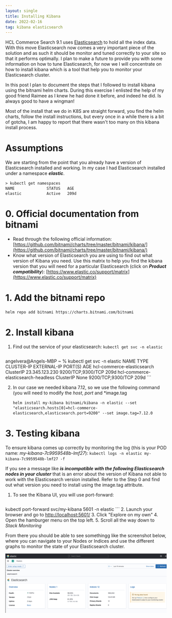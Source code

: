 ```yaml
---
layout: single
title: Installing Kibana
date: 2022-02-16
tag: kibana elasticsearch  
---
```

HCL Commerce Search 9.1 uses [Elasticsearch](https://www.elastic.co/)  to hold all the index data. With this move Elasticsearch now comes a very important piece of the solution and as such it should be monitor and tuned correctly to your site so that it performs optimally. I plan to make a future to provide you with some information on how to tune Elasticsearch, for now we I will concentrate on how to install kibana which is a tool that help you to monitor your Elasticsearch cluster.

In this post I plan to document the steps that I followed to install kibana using the bitnami helm charts. During this exercise I enlisted the help of my good friend Raimee as I knew he had done it before, and indeed he did. Is always good to have a wingman!

Most of the install that we do in K8S are straight forward, you find the helm charts, follow the install instructions, but every once in a while there is a bit of gotcha, I am happy to report that there wasn't too many on this kibana install process.

# Assumptions

We are starting from the point that you already have a version of Elasticsearch installed and working. In my case I had Elasticsearch installed under a namespace ***elastic***.

```
> kubectl get namespaces
NAME              STATUS   AGE
elastic           Active   209d
```

# 0. Official documentation from bitnami
   * Read through the following official information:
[https://github.com/bitnami/charts/tree/master/bitnami/kibana/](https://github.com/bitnami/charts/tree/master/bitnami/kibana/)
   * Know what version of Elasticsearch you are using to find out what version of Kibana you need. Use this matrix to help you find the kibana version that you will need for a particular Elasticsearch (click on ***Product compatibility***): [https://www.elastic.co/support/matrix](https://www.elastic.co/support/matrix)

# 1. Add the bitnami repo

````
helm repo add bitnami https://charts.bitnami.com/bitnami
````

# 2. Install kibana

1. Find out the service of your elasticsearch: `kubectl get svc -n elastic`

    ```
angelvera@Angels-MBP ~ % kubectl get svc -n elastic
NAME                                  TYPE        CLUSTER-IP     EXTERNAL-IP   PORT(S)             AGE
hcl-commerce-elasticsearch            ClusterIP   23.345.123.230   <none>        9200/TCP,9300/TCP   209d
hcl-commerce-elasticsearch-headless   ClusterIP   None           <none>        9200/TCP,9300/TCP   209d
    ```

2. In our case we needed kibana 7.12, so we use the following command (you will need to modify the *host*, *port* and *image.tag

    ```
    helm install my-kibana bitnami/kibana -n elastic --set "elasticsearch.hosts[0]=hcl-commerce-elasticsearch,elasticsearch.port=9200" --set image.tag=7.12.0
    ```

# 3. Testing kibana

To ensure kibana comes up correctly by monitoring the log (this is your POD name: *my-kibana-7c9959548b-lmf27*): `kubectl logs -n elastic my-kibana-7c9959548b-lmf27 -f`

If you see a message like ***is incompatible with the following Elasticsearch nodes in your cluster*** that is an error about the version of Kibana not able to work with the Elasticsearch version installed. Refer to the Step 0 and find out what version you need to install using the image.tag attribute.

1. To see the Kibana UI, you will use port-forward:

    ```
kubectl port-forward svc/my-kibana 5601 -n elastic
    ```
2. Launch your browser and go to [http://localhost:5601/](http://localhost:5601/)
3. Click "Explore on my own"
4. Open the hamburger menu on the top left.
5. Scroll all the way down to *Stack Monitoring*

From there you should be able to see somethingg like the screenshot below, where you can navigate to your Nodes or Indices and use the different graphs to monitor the state of your Elasticsearch cluster.

![Kibana UI](/assets/2022/hcl_commerce/kibana_712_ui.png)
